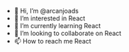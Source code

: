 - 👋 Hi, I’m @arcanjoads
- 👀 I’m interested in React
- 🌱 I’m currently learning React
- 💞️ I’m looking to collaborate on React
- 📫 How to reach me React

<!---
arcanjoads/arcanjoads is a ✨ special ✨ repository because its `README.md` (this file) appears on your GitHub profile.
You can click the Preview link to take a look at your changes.
--->
